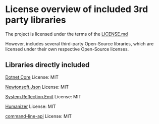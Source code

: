 # License overview of included 3rd party libraries

The project is licensed under the terms of the [LICENSE.md](../../LICENSE.md)

However, includes several third-party Open-Source libraries, which are licensed under their own respective Open-Source licenses.

## Libraries directly included

[Dotnet Core](https://github.com/dotnet/core)
License: MIT

[Newtonsoft.Json](https://github.com/JamesNK/Newtonsoft.Json)
License: MIT

[System.Reflection.Emit](https://github.com/dotnet/runtime)
License: MIT

[Humanizer](https://github.com/Humanizr/Humanizer)
License: MIT

[command-line-api](https://github.com/dotnet/command-line-api)
License: MIT
